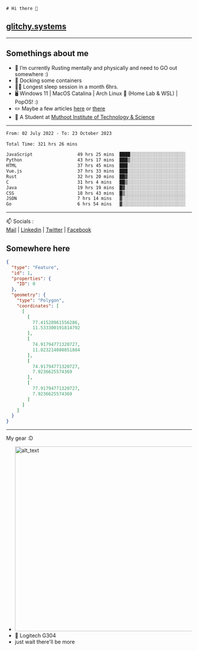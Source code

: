 ```
# Hi there 👋
```
## [glitchy.systems](https://glitchy.systems)
---

## Somethings about me



- 🌱 I’m currently Rusting mentally and physically and need to GO out somewhere :)
- 🐋 Docking some containers
- 😶‍🌫️ Longest sleep session in a month 6hrs.
- 🖥️ Windows 11 | MacOS Catalina | Arch Linux 🦩 (Home Lab & WSL) | PopOS! :)
- ✏️ Maybe a few articles [here](https://medium.com/@advaithnarayanan8) or [there](https://medium.com/@advaithnarayanan8)
- 📑 A Student at [Muthoot Institute of Technology & Science](https://mgmits.ac.in/)



---

<!--START_SECTION:waka-->

```txt
From: 02 July 2022 - To: 23 October 2023

Total Time: 321 hrs 26 mins

JavaScript                 49 hrs 25 mins  ████░░░░░░░░░░░░░░░░░░░░░   15.38 %
Python                     43 hrs 17 mins  ███▒░░░░░░░░░░░░░░░░░░░░░   13.47 %
HTML                       37 hrs 45 mins  ███░░░░░░░░░░░░░░░░░░░░░░   11.75 %
Vue.js                     37 hrs 33 mins  ███░░░░░░░░░░░░░░░░░░░░░░   11.68 %
Rust                       32 hrs 20 mins  ██▓░░░░░░░░░░░░░░░░░░░░░░   10.06 %
C                          31 hrs 4 mins   ██▒░░░░░░░░░░░░░░░░░░░░░░   09.67 %
Java                       19 hrs 19 mins  █▓░░░░░░░░░░░░░░░░░░░░░░░   06.01 %
CSS                        18 hrs 43 mins  █▒░░░░░░░░░░░░░░░░░░░░░░░   05.83 %
JSON                       7 hrs 14 mins   ▓░░░░░░░░░░░░░░░░░░░░░░░░   02.25 %
Go                         6 hrs 54 mins   ▓░░░░░░░░░░░░░░░░░░░░░░░░   02.15 %
```

<!--END_SECTION:waka-->

---

📫 Socials :<br>
[Mail](mailto:advaithnarayanan8@gmail.com) | [Linkedin](https://www.linkedin.com/in/advaith-narayanan-a72152214/) | [Twitter](https://twitter.com/advaithnarayan) | [Facebook](https://screenmessage.com/qinq)

## Somewhere here

```geojson
{
  "type": "Feature",
  "id": 1,
  "properties": {
    "ID": 0
  },
  "geometry": {
    "type": "Polygon",
    "coordinates": [
      [
        [
          77.41528961556286,
          11.533300191814792
        ],
        [
          74.91794771320727,
          11.823214080851884
        ],
        [
          74.91794771320727,
          7.9236625574369
        ],
        [
          77.91794771320727,
          7.9236625574369
        ]
      ]
    ]
  }
}
```


--- 
My gear :D

- [<img alt="alt_text" width="500px" src="https://valid.x86.fr/cache/banner/xv24bv-6.png" />](https://valid.x86.fr/xv24bv)
- 🐁 Logitech G304
- just wait there'll be more

